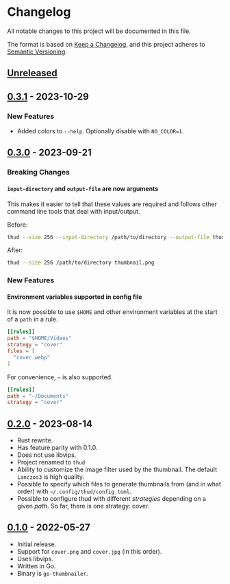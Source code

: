 # Changelog

All notable changes to this project will be documented in this file.

The format is based on [Keep a Changelog](https://keepachangelog.com/en/1.0.0/),
and this project adheres to [Semantic Versioning](https://semver.org/spec/v2.0.0.html).

## [Unreleased]

## [0.3.1] - 2023-10-29

### New Features

- Added colors to `--help`. Optionally disable with `NO_COLOR=1`.

## [0.3.0] - 2023-09-21

### Breaking Changes

#### `input-directory` and `output-file` are now arguments

This makes it easier to tell that these values are required and follows other command line tools that deal with input/output.

Before:

```bash
thud --size 256 --input-directory /path/to/directory --output-file thumbnail.png
```

After:

```bash
thud --size 256 /path/to/directory thumbnail.png
```

### New Features

#### Environment variables supported in config file

It is now possible to use `$HOME` and other environment variables at the start of a `path` in a rule.

```toml
[[rules]]
path = "$HOME/Videos"
strategy = "cover"
files = [
  "cover.webp"
]
```

For convenience, `~` is also supported.

```toml
[[rules]]
path = "~/Documents"
strategy = "cover"
```

## [0.2.0] - 2023-08-14

- Rust rewrite.
- Has feature parity with 0.1.0.
- Does not use libvips.
- Project renamed to `thud`
- Ability to customize the image filter used by the thumbnail. The default `Lanczos3` is high quality.
- Possible to specify which files to generate thumbnails from (and in what order) with `~/.config/thud/config.toml`.
- Possible to configure thud with different *strategies* depending on a given *path*. So far, there is one strategy: cover.

## [0.1.0] - 2022-05-27

- Initial release.
- Support for `cover.png` and `cover.jpg` (in this order).
- Uses libvips.
- Written in Go.
- Binary is `go-thumbnailer`.

[unreleased]: https://github.com/donovanglover/thud/compare/0.3.1...HEAD
[0.3.1]: https://github.com/donovanglover/thud/compare/0.3.0...0.3.1
[0.3.0]: https://github.com/donovanglover/thud/compare/0.2.0...0.3.0
[0.2.0]: https://github.com/donovanglover/thud/compare/0.1.0...0.2.0
[0.1.0]: https://github.com/donovanglover/thud/releases/tag/0.1.0
